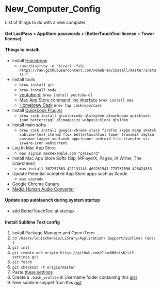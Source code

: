 # New_Computer_Config
List of things to do with a new computer

#### Get LastPass + AppStore passwords + (BetterTouchTool license + Tower license)

#### Things to install:
- Install [Homebrew](http://brew.sh/)
	- `/usr/bin/ruby -e "$(curl -fsSL https://raw.githubusercontent.com/Homebrew/install/master/install)"`
- Install tools
	- `brew install git`
	- `brew install node`
	- [youtube-dl](https://rg3.github.io/youtube-dl/) `brew install youtube-dl`
	- [Mac App Store command line interface](https://github.com/mas-cli/mas) `brew install mas`
	- [Homebrew Cask](https://caskroom.github.io/) `brew tap caskroom/cask`
- Install [QuickLook Plugins](https://github.com/sindresorhus/quick-look-plugins)
	- `brew cask install qlcolorcode qlstephen qlmarkdown quicklook-json betterzipql qlimagesize webpquicklook qlvideo`
- Install main softs
	- `brew cask install google-chrome slack firefox skype mamp sketch sublime-text iterm2 flux bettertouchtool tower transmit zeplin postman tagger soulseek appcleaner android-file-transfer vlc srware-iron webtorrent`
- Log In Mac App Store
	- `mas signin mas@example.com "password"`
- Install Mac App Store Softs (Sip, MPlayerX, Pages, iA Writer, The Unarchiver)
	- `mas install 507257563 421131143 409201541 775737590 425424353`
- Update Potential outdated App Store apps such as Xcode
	- `mas upgrade`
- [Google Chrome Canary](https://www.google.fr/chrome/browser/canary.html)
- [Media Human Audio Converter](http://www.mediahuman.com/download/MHAudioConverter.dmg)

#### Update app autolaunch during system startup
- add BetterTouchTool at startup

#### Install Sublime Text config
1) Install Package Manager and Open iTerm  
2) `cd /Users/louischenais/Library/Application\ Support/Sublime\ Text\ 3`  
3) `git init`  
4) `git remote add origin https://github.com/ChucKN0risK/st3-settings.git`  
5) `git fetch`  
6) `git checkout -t origin/master`  
7) Paste [these settings](https://gist.github.com/ChucKN0risK/1271219c30777d6f31d1)  
8) Create a `.bash_profile` in Username folder containing this [gist](https://gist.github.com/ChucKN0risK/f3052d944b074ff157b912fd197045c1)  
9) New sublime snippet from this [gist](https://gist.github.com/ChucKN0risK/777f52bc96b90087ab5998235be4d22c)

